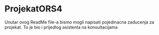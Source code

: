 # ProjekatORS4
Unutar ovog ReadMe file-a bismo mogli napisati pojedinacna zaducenja za projekat. To je bio i prijedlog asistenta na konsultacijama
